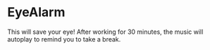 EyeAlarm
========

This will save your eye! After working for 30 minutes, the music will autoplay to remind you to take a break.
